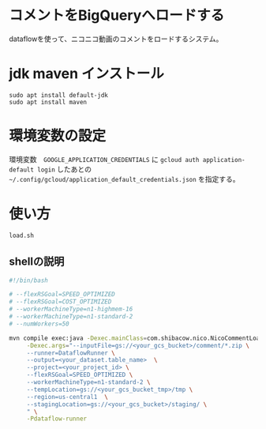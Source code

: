 # コメントをBigQueryへロードする

dataflowを使って、ニコニコ動画のコメントをロードするシステム。

# jdk maven インストール

```
sudo apt install default-jdk
sudo apt install maven
```

# 環境変数の設定

環境変数　`GOOGLE_APPLICATION_CREDENTIALS` に `gcloud auth application-default login` したあとの `~/.config/gcloud/application_default_credentials.json` を指定する。

# 使い方

`load.sh`

## shellの説明

```sh
#!/bin/bash

# --flexRSGoal=SPEED_OPTIMIZED 
# --flexRSGoal=COST_OPTIMIZED
# --workerMachineType=n1-highmem-16
# --workerMachineType=n1-standard-2
# --numWorkers=50 

mvn compile exec:java -Dexec.mainClass=com.shibacow.nico.NicoCommentLoad \
     -Dexec.args="--inputFile=gs://<your_gcs_bucket>/comment/*.zip \
     --runner=DataflowRunner \
     --output=<your_dataset.table_name>  \
     --project=<your_project_id> \
     --flexRSGoal=SPEED_OPTIMIZED \
     --workerMachineType=n1-standard-2 \
     --tempLocation=gs://<your_gcs_bucket_tmp>/tmp \
     --region=us-central1  \
     --stagingLocation=gs://<your_gcs_bucket>/staging/ \
     " \
     -Pdataflow-runner
 

```
